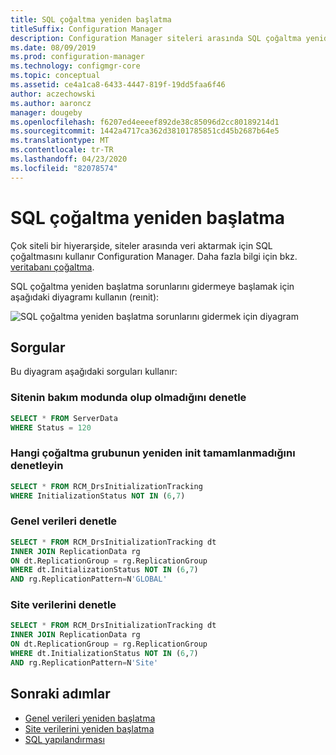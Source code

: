 ```yaml
---
title: SQL çoğaltma yeniden başlatma
titleSuffix: Configuration Manager
description: Configuration Manager siteleri arasında SQL çoğaltma yeniden başlatma sorunlarını gidermeye başlamak için bu diyagramı kullanın
ms.date: 08/09/2019
ms.prod: configuration-manager
ms.technology: configmgr-core
ms.topic: conceptual
ms.assetid: ce4a1ca8-6433-4447-819f-19dd5faa6f46
author: aczechowski
ms.author: aaroncz
manager: dougeby
ms.openlocfilehash: f6207ed4eeeef892de38c85096d2cc80189214d1
ms.sourcegitcommit: 1442a4717ca362d38101785851cd45b2687b64e5
ms.translationtype: MT
ms.contentlocale: tr-TR
ms.lasthandoff: 04/23/2020
ms.locfileid: "82078574"
---
```

# <a name="sql-replication-reinit"></a>SQL çoğaltma yeniden başlatma

Çok siteli bir hiyerarşide, siteler arasında veri aktarmak için SQL çoğaltmasını kullanır Configuration Manager. Daha fazla bilgi için bkz. [veritabanı çoğaltma](../../../plan-design/hierarchy/database-replication.md).

SQL çoğaltma yeniden başlatma sorunlarını gidermeye başlamak için aşağıdaki diyagramı kullanın (reınit):

![SQL çoğaltma yeniden başlatma sorunlarını gidermek için diyagram](media/sql-replication-reinit.svg)

## <a name="queries"></a>Sorgular

Bu diyagram aşağıdaki sorguları kullanır:

### <a name="check-if-site-is-in-maintenance-mode"></a>Sitenin bakım modunda olup olmadığını denetle

```sql
SELECT * FROM ServerData
WHERE Status = 120
```

### <a name="check-which-replication-group-hasnt-completed-reinit"></a>Hangi çoğaltma grubunun yeniden init tamamlanmadığını denetleyin

```sql
SELECT * FROM RCM_DrsInitializationTracking
WHERE InitializationStatus NOT IN (6,7)
```

### <a name="check-global-data"></a>Genel verileri denetle

```sql
SELECT * FROM RCM_DrsInitializationTracking dt
INNER JOIN ReplicationData rg
ON dt.ReplicationGroup = rg.ReplicationGroup
WHERE dt.InitializationStatus NOT IN (6,7)
AND rg.ReplicationPattern=N'GLOBAL'
```

### <a name="check-site-data"></a>Site verilerini denetle

```sql
SELECT * FROM RCM_DrsInitializationTracking dt
INNER JOIN ReplicationData rg
ON dt.ReplicationGroup = rg.ReplicationGroup
WHERE dt.InitializationStatus NOT IN (6,7)
AND rg.ReplicationPattern=N'Site'
```

## <a name="next-steps"></a>Sonraki adımlar

- [Genel verileri yeniden başlatma](global-data-reinit.md)
- [Site verilerini yeniden başlatma](site-data-reinit.md)
- [SQL yapılandırması](sql-configuration.md)
